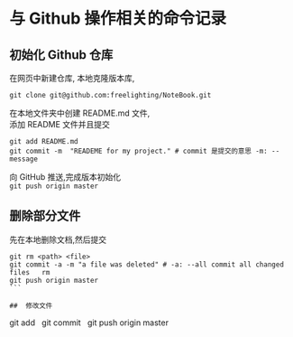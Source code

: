 # 与 Github 操作相关的命令记录

## 初始化 Github 仓库  
在网页中新建仓库, 
本地克隆版本库,  
```shell
git clone git@github.com:freelighting/NoteBook.git
```
在本地文件夹中创建 README.md 文件,  
添加 README 文件并且提交  
```shell
git add README.md  
git commit -m  "READEME for my project." # commit 是提交的意思 -m: --message
```  
向 GitHub 推送,完成版本初始化    
`git push origin master`
## 删除部分文件
先在本地删除文档,然后提交  

```
git rm <path> <file>
git commit -a -m "a file was deleted" # -a: --all commit all changed files   rm
git push origin master
```  

##  修改文件  

```
git add <file>  
git commit  
git push origin master
```
